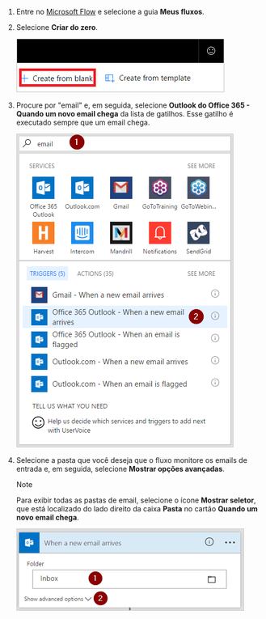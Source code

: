 1. Entre no [Microsoft Flow](https://flow.microsoft.com) e selecione a guia **Meus fluxos**.
2. Selecione **Criar do zero**.
   
    ![fluxo em branco](media/email-triggers/email-triggers-create-blank.png)
3. Procure por "email" e, em seguida, selecione **Outlook do Office 365 - Quando um novo email chega** da lista de gatilhos. Esse gatilho é executado sempre que um email chega.
   
    ![gatilho de email](media/email-triggers/email-triggers-1.png)
4. Selecione a pasta que você deseja que o fluxo monitore os emails de entrada e, em seguida, selecione **Mostrar opções avançadas**.
   
     >[!NOTE]
     > Para exibir todas as pastas de email, selecione o ícone **Mostrar seletor**, que está localizado do lado direito da caixa **Pasta** no cartão **Quando um novo email chega**.
   
    ![propriedade de pasta](media/email-triggers/email-triggers-subject-folder.png)

